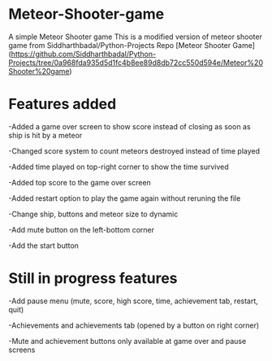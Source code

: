 # Meteor-Shooter-game
A simple Meteor Shooter game
This is a modified version of meteor shooter game from Siddharthbadal/Python-Projects Repo [Meteor Shooter Game]
(https://github.com/Siddharthbadal/Python-Projects/tree/0a968fda935d5d1fc4b8ee89d8db72cc550d594e/Meteor%20Shooter%20game)

# Features added

-Added a game over screen to show score instead of closing as soon as ship is hit by a meteor

-Changed score system to count meteors destroyed instead of time played

-Added time played on top-right corner to show the time survived

-Added top score to the game over screen

-Added restart option to play the game again without reruning the file

-Change ship, buttons and meteor size to dynamic

-Add mute button on the left-bottom corner

-Add the start button

# Still in progress features 

-Add pause menu (mute, score, high score, time, achievement tab,  restart, quit)

-Achievements and achievements tab (opened by a button on right corner)

-Mute and achievement buttons only available at game over and pause screens
